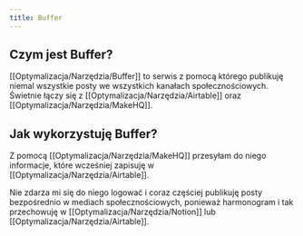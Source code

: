 ```yaml
---
title: Buffer
---
```


## Czym jest Buffer?
[[Optymalizacja/Narzędzia/Buffer]] to serwis z pomocą którego publikuję niemal wszystkie posty we wszystkich kanałach społecznościowych. Świetnie łączy się z [[Optymalizacja/Narzędzia/Airtable]] oraz [[Optymalizacja/Narzędzia/MakeHQ]].

## Jak wykorzystuję Buffer?
Z pomocą [[Optymalizacja/Narzędzia/MakeHQ]] przesyłam do niego informacje, które wcześniej zapisuję w [[Optymalizacja/Narzędzia/Airtable]]. 

Nie zdarza mi się do niego logować i coraz częściej publikuję posty bezpośrednio w mediach społecznościowych, ponieważ harmonogram i tak przechowuję w [[Optymalizacja/Narzędzia/Notion]] lub [[Optymalizacja/Narzędzia/Airtable]].